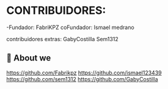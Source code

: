 
# CONTRIBUIDORES:

-Fundador: FabriKPZ
 coFundador: Ismael medrano

 contribuidores extras: GabyCostilla
Sem1312

## 🚀 About we


https://github.com/Fabrikpz
https://github.com/ismael123439
https://github.com/sem1312
https://github.com/GabyCostilla

